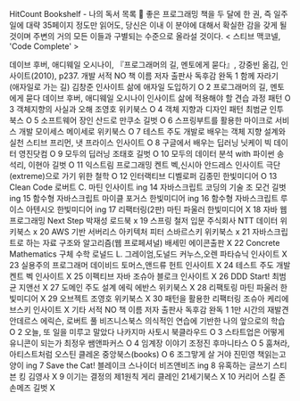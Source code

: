 HitCount
Bookshelf - 나의 독서 목록 📖
좋은 프로그래밍 책을 두 달에 한 권, 즉 일주일에 대략 35페이지 정도만 읽어도, 당신은 이내 이 분야에 대해서 확실한 감을 갖게 될 것이며 주변의 거의 모든 이들과 구별되는 수준으로 올라설 것이다. < 스티브 맥코넬, 'Code Complete' >

데이브 후버, 애디웨일 오시나이, 『프로그래머의 길, 멘토에게 묻다』, 강중빈 옮김, 인사이트(2010), p237.
개발 서적
NO	책 이름	저자	출판사	독후감	완독
1	함께 자라기 (애자일로 가는 길)	김창준	인사이트	삶에 애자일 도입하기	O
2	프로그래머의 길, 멘토에게 묻다	데이브 후버, 애디웨일 오시나이	인사이트	삶에 적용해야 할 견습 과정 패턴	O
3	객체지향의 사실과 오해	조영호	위키북스		O
4	객체 지향과 디자인 패턴	최범균	인투북스		O
5	소프트웨어 장인	산드로 만쿠소	길벗		O
6	스프링부트를 활용한 마이크로 서비스 개발	모이세스 메이세로	위키북스		O
7	테스트 주도 개발로 배우는 객체 지향 설계와 실천	스티브 프리먼, 냇 프라이스	인사이트		O
8	구글에서 배우는 딥러닝	닛케이 빅 데이터	영진닷컴		O
9	모두의 딥러닝	조태호	길벗		O
10	모두의 데이터 분석 with 파이썬	송석리, 이현아	길벗		O
11	익스트림 프로그래밍	켄트 벡,신시아 안드레스	인사이트	극단(extreme)으로 가기 위한 철학	O
12	인터랙티브 디벨로퍼	김종민	한빛미디어		O
13	Clean Code	로버트 C. 마틴	인사이트		ing
14	자바스크립트 코딩의 기술	조 모건	길벗		ing
15	함수형 자바스크립트	마이클 포거스	한빛미디어		ing
16	함수형 자바스크립트	루이스 아텐시오	한빛미디어		ing
17	리팩터링(2판)	마틴 파울러	한빛미디어		X
18	자바 웹 프로그래밍 Next Step	박재성	로드북		x
19	스프링 철저 입문	주식회사 NTT 데이터	위키북스		x
20	AWS 기반 서버리스 아키텍처	피터 스바르스키	위키북스		x
21	자바스크립트로 하는 자료 구조와 알고리즘(웹 프로페셔널)	배세민	에이콘출판		X
22	Concrete Mathematics 구체 수학	로널드 L. 그레이엄,도널드 커누스,오렌 파타슈닉	인사이트		X
23	실용주의 프로그래머	데이비드 토머스,앤드류 헌트	인사이트		X
24	테스트 주도 개발	켄트 벡	인사이트		X
25	이펙티브 자바	조슈아 블로크	인사이트		X
26	DDD Start!	최범균	지앤선		X
27	도메인 주도 설계	에릭 에반스	위키북스		X
28	리팩토링	마틴 파울러	한빛미디어		X
29	오브젝트	조영호	위키북스		X
30	패턴을 활용한 리팩터링	조슈아 케리에브스키	인사이트		X
기타 서적
NO	책 이름	저자	출판사	독후감	완독
1	1만 시간의 재발견	안데르스 에릭슨, 로버트 풀	비즈니스북스	의식적인 연습에 기반한 나의 앞으로의 학습	O
2	오늘, 또 일을 미루고 말았다	나카지마 사토시	북클라우드		O
3	스타트업은 어떻게 유니콘이 되는가	최정우	쌤앤파커스		O
4	임계장 이야기	조정진	후마니타스		O
5	훔쳐라, 아티스트처럼	오스틴 클레온	중앙북스(books)		O
6	조그맣게 살 거야	진민영	책읽는고양이		ing
7	Save the Cat!	블레이크 스나이더	비즈앤비즈		ing
8	유혹하는 글쓰기	스티븐 킹	김영사		X
9	이기는 결정의 제1원칙	게리 클레인	21세기북스		X
10	커리어 스킬	존 손메즈	길벗		X
